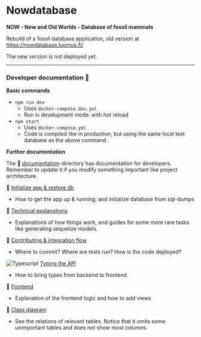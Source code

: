 # Nowdatabase

**NOW - New and Old Worlds - Database of fossil mammals**

Rebuild of a fossil database application, old version at https://nowdatabase.luomus.fi/ 

The new version is not deployed yet.

_____

### Developer documentation :page_with_curl:

**Basic commands**

+ `npm run dev` 
  + Uses `docker-compose.dev.yml`
  + Run in development mode: with hot reload
+ `npm start`
  + Uses `docker-compose.yml`
  + Code is compiled like in production, but using the same local test database as the above command. 

**Further documentation**

The :open_file_folder: [documentation](documentation)-directory has documentation for developers. Remember to update it if you modify something important like project architecture.

:rocket: [Initialize app & restore db](documentation/init.md) 
+ How to get the app up & running, and initialize database from sql-dumps

:wrench: [Technical explanations](documentation/technical_explanations.md) 
+ Explanations of how things work, and guides for some more rare tasks like generating sequelize models.

:raised_hands: [Contributing & integration flow](documentation/contributing.md)
+ Where to commit? Where are tests run? How is the code deployed?

![Typescript](https://img.shields.io/badge/TypeScript-007ACC?style=for-the-badge&logo=typescript&logoColor=white) [Typing the API](documentation/typing.md)
+ How to bring types from backend to frontend

:memo: [Frontend](documentation/frontend.md) 
+ Explanation of the frontend logic and how to add views

:mag_right: [Class diagram](documentation/class_diagram.md) 
+ See the relations of relevant tables. Notice that it omits some unimportant tables and does not show most columns.
